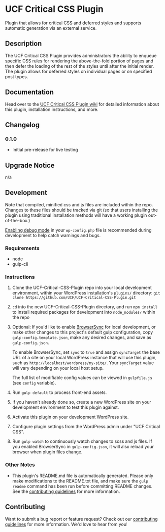 # UCF Critical CSS Plugin #

Plugin that allows for critical CSS and deferred styles and supports automatic generation via an external service.


## Description ##

The UCF Critical CSS Plugin provides administrators the ability to enqueue specific CSS rules for rendering the above-the-fold portion of pages and then defer the loading of the rest of the styles until after the initial render. The plugin allows for deferred styles on individual pages or on specified post types.


## Documentation ##

Head over to the [UCF Critical CSS Plugin wiki](https://github.com/UCF/UCF-Critical-CSS-Plugin/wiki) for detailed information about this plugin, installation instructions, and more.


## Changelog ##

### 0.1.0 ###
* Initial pre-release for live testing


## Upgrade Notice ##

n/a


## Development ##

Note that compiled, minified css and js files are included within the repo.  Changes to these files should be tracked via git (so that users installing the plugin using traditional installation methods will have a working plugin out-of-the-box.)

[Enabling debug mode](https://codex.wordpress.org/Debugging_in_WordPress) in your `wp-config.php` file is recommended during development to help catch warnings and bugs.

### Requirements ###
* node
* gulp-cli

### Instructions ###
1. Clone the UCF-Critical-CSS-Plugin repo into your local development environment, within your WordPress installation's `plugins/` directory: `git clone https://github.com/UCF/UCF-Critical-CSS-Plugin.git`
2. `cd` into the new UCF-Critical-CSS-Plugin directory, and run `npm install` to install required packages for development into `node_modules/` within the repo
3. Optional: If you'd like to enable [BrowserSync](https://browsersync.io) for local development, or make other changes to this project's default gulp configuration, copy `gulp-config.template.json`, make any desired changes, and save as `gulp-config.json`.

    To enable BrowserSync, set `sync` to `true` and assign `syncTarget` the base URL of a site on your local WordPress instance that will use this plugin, such as `http://localhost/wordpress/my-site/`.  Your `syncTarget` value will vary depending on your local host setup.

    The full list of modifiable config values can be viewed in `gulpfile.js` (see `config` variable).
3. Run `gulp default` to process front-end assets.
4. If you haven't already done so, create a new WordPress site on your development environment to test this plugin against.
5. Activate this plugin on your development WordPress site.
6. Configure plugin settings from the WordPress admin under "UCF Critical CSS".
7. Run `gulp watch` to continuously watch changes to scss and js files. If you enabled BrowserSync in `gulp-config.json`, it will also reload your browser when plugin files change.

### Other Notes ###
* This plugin's README.md file is automatically generated. Please only make modifications to the README.txt file, and make sure the `gulp readme` command has been run before committing README changes.  See the [contributing guidelines](https://github.com/UCF/UCF-Critical-CSS-Plugin/blob/master/CONTRIBUTING.md) for more information.


## Contributing ##

Want to submit a bug report or feature request?  Check out our [contributing guidelines](https://github.com/UCF/UCF-Critical-CSS-Plugin/blob/master/CONTRIBUTING.md) for more information.  We'd love to hear from you!
